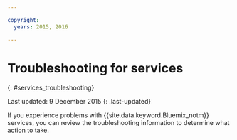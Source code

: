 ```yaml
---

copyright:
  years: 2015, 2016

---
```



# Troubleshooting for services
{: #services_troubleshooting}

Last updated: 9 December 2015
{: .last-updated}

If you experience problems with {{site.data.keyword.Bluemix_notm}} services, you can review the troubleshooting information to determine what action to take.
